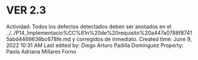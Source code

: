 # VER 2.3

Actividad: Todos los defectos detectados deben ser anotados en el ../../P14_Implementacio%CC%81n%20de%20requisito%20a447a0788f87415abd4469638bc678fe.md y corregidos de inmediato.
Created time: June 9, 2022 10:31 AM
Last edited by: Diego Arturo Padilla Domínguez
Property: Paola Adriana Millares Forno